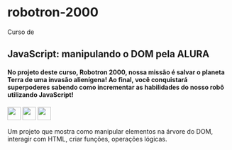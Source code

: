 # robotron-2000

Curso de
## JavaScript: manipulando o DOM pela ALURA

#### No projeto deste curso, Robotron 2000, nossa missão é salvar o planeta Terra de uma invasão alienígena! Ao final, você conquistará superpoderes sabendo como incrementar as habilidades do nosso robô utilizando JavaScript!

<img src="https://cdn.jsdelivr.net/gh/devicons/devicon/icons/html5/html5-plain-wordmark.svg" width="30" height="30"/> <img src="https://cdn.jsdelivr.net/gh/devicons/devicon/icons/css3/css3-plain-wordmark.svg" width="30" height="30" />     <img src="https://cdn.jsdelivr.net/gh/devicons/devicon/icons/javascript/javascript-plain.svg" width="30" height="30" />

Um projeto que mostra como manipular elementos na árvore do DOM, interagir com HTML, criar funções, operações lógicas.

